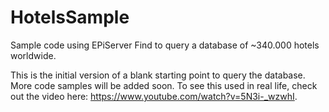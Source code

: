 # HotelsSample
Sample code using EPiServer Find to query a database of ~340.000 hotels worldwide.

This is the initial version of a blank starting point to query the database. More code samples will be added soon.
To see this used in real life, check out the video here: https://www.youtube.com/watch?v=5N3i-_wzwhI.
